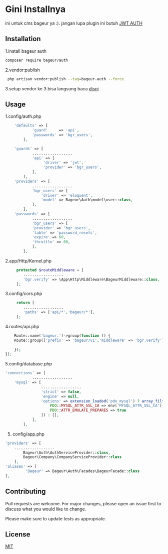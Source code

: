 # Gini Installnya

ini untuk cms bageur ya :).
jangan lupa plugin ini butuh
[JWT AUTH](https://jwt-auth.readthedocs.io/en/develop/laravel-installation/)

## Installation
1.install bageur auth
```bash
composer require bageur/auth
```
2.vendor:publish
```bash
 php artisan vendor:publish --tag=bageur-auth --force
```
3.setup vendor ke 3
bisa langsung baca [disni](https://github.com/laravolt/avatar)

## Usage
1.config/auth.php  
```php
	'defaults' => [
	        'guard' 	=> 'api',
	        'passwords' => 'bgr_users',
	    ],

	'guards' => [
	        ..................
	        'api' => [
	             'driver' => 'jwt',
	             'provider' => 'bgr_users',
	        ],
	    ],
	'providers' => [
	        ..................     
	        'bgr_users' => [
	            'driver' => 'eloquent',
	            'model' => Bageur\Auth\model\user::class,
	        ],
		],
	'passwords' => [
	        ..................     
	        'bgr_users' => [
            'provider' => 'bgr_users',
            'table' => 'password_resets',
            'expire' => 60,
            'throttle' => 60,
	        ],
	    ],
```
2.app/Http/Kernel.php
```php
	 protected $routeMiddleware = [
	 	.................. 
	 	'bgr.verify' => \App\Http\Middleware\BageurMiddleware::class,
	 ];
```
3.config/cors.php  
```php
	 return [
	 	.................. 
	 	'paths' => ['api/*','bageur/*'],
	 ];
```
4.routes/api.php  
```php
	Route::name('bageur.')->group(function () {
	Route::group(['prefix' => 'bageur/v1','middleware' => 'bgr.verify'], function () {
		
	});
});
```
5.config/database.php   
```php
'connections' => [
			.................. 
	'mysql' => [
				..................     
				'strict' => false,
				'engine' => null,
				'options' => extension_loaded('pdo_mysql') ? array_filter([
					PDO::MYSQL_ATTR_SSL_CA => env('MYSQL_ATTR_SSL_CA'),
					PDO::ATTR_EMULATE_PREPARES => true
				]) : [],
			],
		],
```
5. config/app.php

```php
'providers' => [
	..................
        Bageur\Auth\AuthServiceProvider::class,
        Bageur\Company\CompanyServiceProvider::class
    ],
'aliases' => [
		 'Bageur' => Bageur\Auth\Facades\BageurFacade::class
],
```
## Contributing
Pull requests are welcome. For major changes, please open an issue first to discuss what you would like to change.

Please make sure to update tests as appropriate.

## License
[MIT](https://choosealicense.com/licenses/mit/)